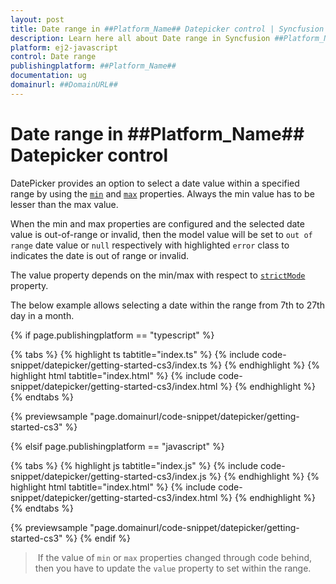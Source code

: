 ```yaml
---
layout: post
title: Date range in ##Platform_Name## Datepicker control | Syncfusion
description: Learn here all about Date range in Syncfusion ##Platform_Name## Datepicker control of Syncfusion Essential JS 2 and more.
platform: ej2-javascript
control: Date range 
publishingplatform: ##Platform_Name##
documentation: ug
domainurl: ##DomainURL##
---
```


# Date range in ##Platform_Name## Datepicker control

DatePicker provides an option to select a date value within a specified range by using the [`min`](../api/datepicker#min) and [`max`](../api/datepicker#max) properties. Always the min value has to be lesser than the max value.

When the min and max properties are configured and the selected date value is out-of-range or invalid, then the model value will be set to `out of range` date value or `null` respectively with highlighted `error` class to indicates the date is out of range or invalid.

The value property depends on the min/max with respect to [`strictMode`](./strict-mode) property.

The below example allows selecting a date within the range from 7th to 27th day in a month.

{% if page.publishingplatform == "typescript" %}

 {% tabs %}
{% highlight ts tabtitle="index.ts" %}
{% include code-snippet/datepicker/getting-started-cs3/index.ts %}
{% endhighlight %}
{% highlight html tabtitle="index.html" %}
{% include code-snippet/datepicker/getting-started-cs3/index.html %}
{% endhighlight %}
{% endtabs %}
        
{% previewsample "page.domainurl/code-snippet/datepicker/getting-started-cs3" %}

{% elsif page.publishingplatform == "javascript" %}

{% tabs %}
{% highlight js tabtitle="index.js" %}
{% include code-snippet/datepicker/getting-started-cs3/index.js %}
{% endhighlight %}
{% highlight html tabtitle="index.html" %}
{% include code-snippet/datepicker/getting-started-cs3/index.html %}
{% endhighlight %}
{% endtabs %}

{% previewsample "page.domainurl/code-snippet/datepicker/getting-started-cs3" %}
{% endif %}

> If the value of `min` or `max` properties changed through code behind, then you have to update the `value` property to set within the range.
